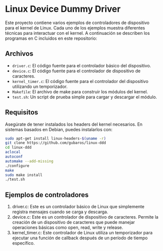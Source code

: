 # Linux Device Dummy Driver

Este proyecto contiene varios ejemplos de controladores de dispositivo para el kernel de Linux. Cada uno de los ejemplos muestra diferentes técnicas para interactuar con el kernel. A continuación se describen los programas en C incluidos en este repositorio:

## Archivos

- `driver.c`: El código fuente para el controlador básico del dispositivo.
- `device.c`: El código fuente para el controlador de dispositivo de caracteres.
- `kernel_timer.c`: El código fuente para el controlador del dispositivo utilizando un temporizador.
- `Makefile`: El archivo de make para construir los módulos del kernel.
- `test.sh`: Un script de prueba simple para cargar y descargar el módulo.

## Requisitos

Asegúrate de tener instalados los headers del kernel necesarios. En sistemas basados en Debian, puedes instalarlos con:

```sh
sudo apt-get install linux-headers-$(uname -r)
git clone https://github.com/gubaros/linux-ddd
cd linux-ddd
aclocal
autoconf
automake --add-missing
./configure
make
sudo make install
./test.sh
```

## Ejemplos de controladores

1. driver.c: Este es un controlador básico de Linux que simplemente registra mensajes cuando se carga y descarga.
2. device.c: Este es un controlador de dispositivo de caracteres. Permite la creación de un dispositivo de caracteres que puede manejar operaciones básicas como open, read, write y release.
3. kernel_timer.c: Este controlador de Linux utiliza un temporizador para ejecutar una función de callback después de un período de tiempo específico.

